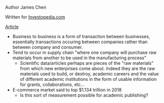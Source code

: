 Author James Chen

Written for [Investopedia.com](https://www.investopedia.com/)

[Article](https://www.investopedia.com/terms/b/btob.asp)

- Business to business is a form of transaction between businesses, essentially transactions occuring between companies rather than between company and consumer.
- Tend to occur in supply chain "where one company will purchase raw materials from another to be used in the manufacturing process"
	- Scientific data/articles perhaps are pieces of the "raw materials" from which new enterprises come about. Indeed they are the raw materials used to build, or destroy, academic careers and the value of different academic institutions in the form of usable information for grants, collaborations, etc...
- E-commerce market said to top $1.134 trillion in 2018
	- Is this sort of measurement possible for academic publishing?



